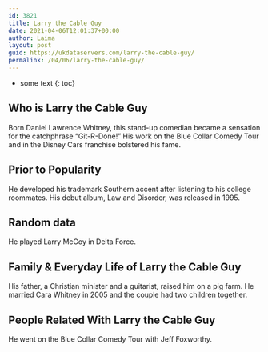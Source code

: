 ```yaml
---
id: 3821
title: Larry the Cable Guy
date: 2021-04-06T12:01:37+00:00
author: Laima
layout: post
guid: https://ukdataservers.com/larry-the-cable-guy/
permalink: /04/06/larry-the-cable-guy/
---
```


* some text
{: toc}


## Who is Larry the Cable Guy
                  
                  
                  
Born Daniel Lawrence Whitney, this stand-up comedian became a sensation for the catchphrase &#8220;Git-R-Done!&#8221; His work on the Blue Collar Comedy Tour and in the Disney Cars franchise bolstered his fame.  
                  
              
            
              
            
                
                
                
## Prior to Popularity
                  
                  
                  
He developed his trademark Southern accent after listening to his college roommates. His debut album, Law and Disorder, was released in 1995.
                  
              
            
              
            
                
                
                
## Random data
                  
                  
                  
He played Larry McCoy in Delta Force. 
                  
              
            
              
            
                
                
                
## Family & Everyday Life of Larry the Cable Guy
                  
                  
                  
His father, a Christian minister and a guitarist, raised him on a pig farm. He married Cara Whitney in 2005 and the couple had two children together.
                  
              
            
              
            
                
                
                
## People Related With Larry the Cable Guy
                  
                  
                  
He went on the Blue Collar Comedy Tour with Jeff Foxworthy.
                  
              
            
              
            
                
              
            
              
              
            
            
              
            
          
          
          